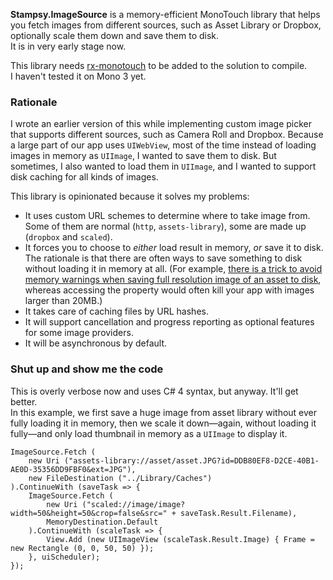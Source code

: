 **Stampsy.ImageSource** is a memory-efficient MonoTouch library that helps you fetch images from different sources, such as Asset Library or Dropbox, optionally scale them down and save them to disk.  
It is in very early stage now.

This library needs [rx-monotouch](https://github.com/stampsy/rx-monotouch) to be added to the solution to compile.  
I haven't tested it on Mono 3 yet.

### Rationale

I wrote an earlier version of this while implementing custom image picker that supports different sources, such as Camera Roll and Dropbox. Because a large part of our app uses `UIWebView`, most of the time instead of loading images in memory as `UIImage`, I wanted to save them to disk. But sometimes, I also wanted to load them in `UIImage`, and I wanted to support disk caching for all kinds of images.

This library is opinionated because it solves my problems:

- It uses custom URL schemes to determine where to take image from. Some of them are normal (`http`, `assets-library`), some are made up (`dropbox` and `scaled`).
- It forces you to choose to *either* load result in memory, *or* save it to disk. The rationale is that there are often ways to save something to disk without loading it in memory at all. (For example, [there is a trick to avoid memory warnings when saving full resolution image of an asset to disk](http://stackoverflow.com/a/10062558/458193), whereas accessing the property would often kill your app with images larger than 20MB.)
- It takes care of caching files by URL hashes.
- It will support cancellation and progress reporting as optional features for some image providers.
- It will be asynchronous by default.

### Shut up and show me the code

This is overly verbose now and uses C# 4 syntax, but anyway. It'll get better.  
In this example, we first save a huge image from asset library without ever fully loading it in memory, then we scale it down—again, without loading it fully—and only load thumbnail in memory as a `UIImage` to display it.

    ImageSource.Fetch (
        new Uri ("assets-library://asset/asset.JPG?id=DDB80EF8-D2CE-40B1-AE0D-35356DD9FBF0&ext=JPG"),
        new FileDestination ("../Library/Caches")
    ).ContinueWith (saveTask => {
        ImageSource.Fetch (
            new Uri ("scaled://image/image?width=50&height=50&crop=false&src=" + saveTask.Result.Filename),
            MemoryDestination.Default
        ).ContinueWith (scaleTask => {
            View.Add (new UIImageView (scaleTask.Result.Image) { Frame = new Rectangle (0, 0, 50, 50) });
        }, uiScheduler);
    });
